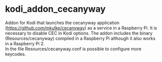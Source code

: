 # kodi_addon_cecanyway
Addon for Kodi that launches the cecanyway application (<a href="https://github.com/mkulke/cecanyway">https://github.com/mkulke/cecanyway</a>) as a service in a Raspberry Pi.
It is necessary to disable CEC in Kodi options. The addon includes the binary (Resources/cecanyway) compiled in a Raspberry Pi although it also works in a Raspberry Pi 2.<br/>
In the file Resources/cecanyway.conf is possible to configure more keycodes.<br/>
